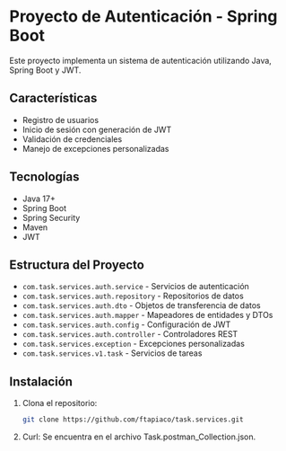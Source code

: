 # Proyecto de Autenticación - Spring Boot

Este proyecto implementa un sistema de autenticación utilizando Java, Spring Boot y JWT.

## Características

- Registro de usuarios
- Inicio de sesión con generación de JWT
- Validación de credenciales
- Manejo de excepciones personalizadas

## Tecnologías

- Java 17+
- Spring Boot
- Spring Security
- Maven
- JWT

## Estructura del Proyecto

- `com.task.services.auth.service` - Servicios de autenticación
- `com.task.services.auth.repository` - Repositorios de datos
- `com.task.services.auth.dto` - Objetos de transferencia de datos
- `com.task.services.auth.mapper` - Mapeadores de entidades y DTOs
- `com.task.services.auth.config` - Configuración de JWT
- `com.task.services.auth.controller` - Controladores REST
- `com.task.services.exception` - Excepciones personalizadas
- `com.task.services.v1.task` - Servicios de tareas

## Instalación

1. Clona el repositorio:
   ```bash
   git clone https://github.com/ftapiaco/task.services.git

2. Curl: Se encuentra en el archivo Task.postman_Collection.json.